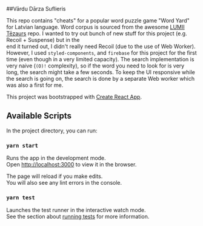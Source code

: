 ##Vārdu Dārza Suflieris 

This repo contains "cheats" for a popular word puzzle game "Word Yard" for Latvian language. 
Word corpus is sourced from the awesome [LUMII Tēzaurs](https://github.com/LUMII-AILab/Tezaurs) repo.
I wanted to try out bunch of new stuff for this project (e.g. Recoil + Suspense) but in the  
end it turned out, I didn't really need Recoil (due to the use of Web Worker). However, I used `styled-components`, and `firebase` for this
project for the first time (even though in a very limited capacity). The search implementation is very naive (`(O)!` complexity), so if the word
you need to look for is very long, the search might take a few seconds. To keep the UI responsive while the search is going on, the search is done
by a separate Web worker which was also a first for me.

This project was bootstrapped with [Create React App](https://github.com/facebook/create-react-app).

## Available Scripts

In the project directory, you can run:

### `yarn start`

Runs the app in the development mode.<br />
Open [http://localhost:3000](http://localhost:3000) to view it in the browser.

The page will reload if you make edits.<br />
You will also see any lint errors in the console.

### `yarn test`

Launches the test runner in the interactive watch mode.<br />
See the section about [running tests](https://facebook.github.io/create-react-app/docs/running-tests) for more information.
